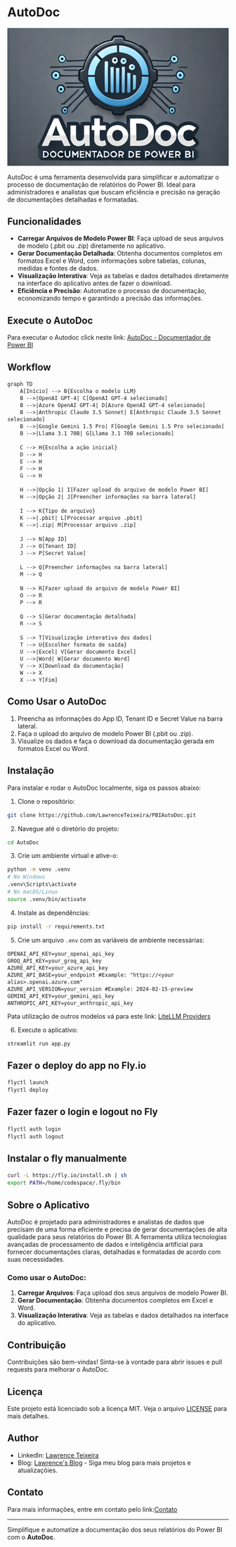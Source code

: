 # AutoDoc

![AutoDoc](./images/AutoDoc.png)

AutoDoc é uma ferramenta desenvolvida para simplificar e automatizar o processo de documentação de relatórios do Power BI. Ideal para administradores e analistas que buscam eficiência e precisão na geração de documentações detalhadas e formatadas.

## Funcionalidades

- **Carregar Arquivos de Modelo Power BI**: Faça upload de seus arquivos de modelo (.pbit ou .zip) diretamente no aplicativo.
- **Gerar Documentação Detalhada**: Obtenha documentos completos em formatos Excel e Word, com informações sobre tabelas, colunas, medidas e fontes de dados.
- **Visualização Interativa**: Veja as tabelas e dados detalhados diretamente na interface do aplicativo antes de fazer o download.
- **Eficiência e Precisão**: Automatize o processo de documentação, economizando tempo e garantindo a precisão das informações.

## Execute o AutoDoc
Para executar o Autodoc click neste link: [AutoDoc - Documentador de Power BI](https://autodocpbi.fly.dev/)

## Workflow
```mermaid
graph TD
    A[Início] --> B{Escolha o modelo LLM}
    B -->|OpenAI GPT-4| C[OpenAI GPT-4 selecionado]
    B -->|Azure OpenAI GPT-4| D[Azure OpenAI GPT-4 selecionado]
    B -->|Anthropic Claude 3.5 Sonnet| E[Anthropic Claude 3.5 Sonnet selecionado]
    B -->|Google Gemini 1.5 Pro| F[Google Gemini 1.5 Pro selecionado]
    B -->|Llama 3.1 70B| G[Llama 3.1 70B selecionado]
    
    C --> H{Escolha a ação inicial}
    D --> H
    E --> H
    F --> H
    G --> H
    
    H -->|Opção 1| I[Fazer upload do arquivo de modelo Power BI]
    H -->|Opção 2| J[Preencher informações na barra lateral]
    
    I --> K{Tipo de arquivo}
    K -->|.pbit| L[Processar arquivo .pbit]
    K -->|.zip| M[Processar arquivo .zip]
    
    J --> N[App ID]
    J --> O[Tenant ID]
    J --> P[Secret Value]
    
    L --> Q[Preencher informações na barra lateral]
    M --> Q
    
    N --> R[Fazer upload do arquivo de modelo Power BI]
    O --> R
    P --> R
    
    Q --> S[Gerar documentação detalhada]
    R --> S
    
    S --> T[Visualização interativa dos dados]
    T --> U{Escolher formato de saída}
    U -->|Excel| V[Gerar documento Excel]
    U -->|Word| W[Gerar documento Word]
    V --> X[Download da documentação]
    W --> X
    X --> Y[Fim]
```



## Como Usar o AutoDoc

1. Preencha as informações do App ID, Tenant ID e Secret Value na barra lateral.
2. Faça o upload do arquivo de modelo Power BI (.pbit ou .zip).
3. Visualize os dados e faça o download da documentação gerada em formatos Excel ou Word.

## Instalação

Para instalar e rodar o AutoDoc localmente, siga os passos abaixo:

1. Clone o repositório:

```sh
git clone https://github.com/LawrenceTeixeira/PBIAutoDoc.git
```

2. Navegue até o diretório do projeto:

```sh
cd AutoDoc
```

3. Crie um ambiente virtual e ative-o:

```sh
python -m venv .venv
# No Windows
.venv\Scripts\activate
# No macOS/Linux
source .venv/bin/activate
```

4. Instale as dependências:

```sh
pip install -r requirements.txt
```

5. Crie um arquivo `.env` com as variáveis de ambiente necessárias:

```env
OPENAI_API_KEY=your_openai_api_key
GROQ_API_KEY=your_groq_api_key
AZURE_API_KEY=your_azure_api_key
AZURE_API_BASE=your_endpoint #Example: "https://<your alias>.openai.azure.com"
AZURE_API_VERSION=your_version #Example: 2024-02-15-preview
GEMINI_API_KEY=your_gemini_api_key
ANTHROPIC_API_KEY=your_anthropic_api_key
```
Pata utilização de  outros modelos vá para este link: [LiteLLM Providers](https://docs.litellm.ai/docs/providers)

6. Execute o aplicativo:

```sh
streamlit run app.py
```

## Fazer o deploy do app no Fly.io
```sh
flyctl launch
flyctl deploy
```
## Fazer fazer o login e logout no Fly
```sh
flyctl auth login
flyctl auth logout
```

## Instalar o fly manualmente
```sh
curl -L https://fly.io/install.sh | sh
export PATH=/home/codespace/.fly/bin
```

## Sobre o Aplicativo

AutoDoc é projetado para administradores e analistas de dados que precisam de uma forma eficiente e precisa de gerar documentações de alta qualidade para seus relatórios do Power BI. A ferramenta utiliza tecnologias avançadas de processamento de dados e inteligência artificial para fornecer documentações claras, detalhadas e formatadas de acordo com suas necessidades.

### Como usar o AutoDoc:

1. **Carregar Arquivos**: Faça upload dos seus arquivos de modelo Power BI.
2. **Gerar Documentação**: Obtenha documentos completos em Excel e Word.
3. **Visualização Interativa**: Veja as tabelas e dados detalhados na interface do aplicativo.

## Contribuição

Contribuições são bem-vindas! Sinta-se à vontade para abrir issues e pull requests para melhorar o AutoDoc.

## Licença

Este projeto está licenciado sob a licença MIT. Veja o arquivo [LICENSE](LICENSE.md) para mais detalhes.

## Author
- LinkedIn: [Lawrence Teixeira](https://www.linkedin.com/in/lawrenceteixeira/)
- Blog: [Lawrence's Blog](https://lawrence.eti.br) - Siga meu blog para mais projetos e atualizaçõies.

## Contato

Para mais informações, entre em contato pelo link:[Contato](https://lawrence.eti.br/contact/)

---

Simplifique e automatize a documentação dos seus relatórios do Power BI com o **AutoDoc**.
